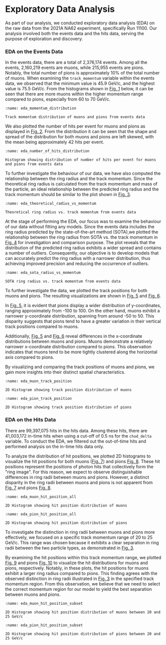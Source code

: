 # Exploratory Data Analysis 

As part of our analysis, we conducted exploratory data analysis (EDA) on the raw data from the 2021A NA62 experiment, specifically Run 11100. Our analysis involved both the events data and the hits data, serving the purpose of exploration and discovery.

### EDA on the Events Data

In the events data, there are a total of 2,376,174 events. Among all the events, 2,160,219 events are muons, while 215,955 events are pions. Notably, the total number of pions is approximately 10% of the total number of muons. When examining the `track_momentum` variable within the events data, we observed that the minimum value is 45.9 GeV/c, and the highest value is 75.5 GeV/c. From the histograms shown in [Fig. 1](eda_momentum_distribution) below, it can be seen that there are more muons within the higher momentum range compared to pions, especially from 60 to 70 GeV/c. 

```{figure} ../../../../figures/eda_momentum_distribution.png 
:name: eda_momentum_distribution

Track momentum distribution of muons and pions from events data
```
We also plotted the number of hits per event for muons and pions as displayed in [Fig. 2](eda_number_of_hits_distribution). From the distribution it can be seen that the shape and spread of the distribution for both muons and pions are left skewed, with the mean being approximately 42 hits per event. 

```{figure} ../../../../figures/eda_number_hits.png 
:name: eda_number_of_hits_distribution

Histogram showing distribution of number of hits per event for muons and pions from events data
```

To further investigate the behaviour of our data, we have also computed the relationship between the ring radius and the track momentum. Since the theoretical ring radius is calculated from the track momentum and mass of the particle, an ideal relationship between the predicted ring radius and the track momentum should be similar to the plot shown in [Fig. 3](eda_theoretical_radius_vs_momentum). 

```{figure} ../../../../figures/eda_radius_vs_momentum_theoretical.png
:name: eda_theoretical_radius_vs_momentum

Theoretical ring radius vs. track momentum from events data
```

At the stage of performing the EDA, our focus was to examine the behaviour of our data without fitting any models. Since the events data includes the ring radius predicted by the state-of-the-art method (SOTA),we plotted the relationship between the ring radius from SOTA vs. the track momentum in [Fig. 4](eda_theoretical_radius_vs_momentum) for investigation and comparison purpose. The plot reveals that the distribution of the predicted ring radius exhibits a wider spread and contains a number of outliers. Consequently, our objective is to develop models that can accurately predict the ring radius with a narrower distribution, thus achieving improved precision and reducing the occurrence of outliers.

```{figure} ../../../../figures/eda_radius_vs_momentum_sota.png
:name: eda_sota_radius_vs_momentum

SOTA ring radius vs. track momentum from events data
```

To further investigate the data, we plotted the track positions for both muons and pions. The resulting visualizations are shown in [Fig. 5](eda_muon_track_position) and [Fig. 6](eda_pion_track_position). 

In [Fig. 5](eda_muon_track_position), it is evident that pions display a wider distribution of y-coordinates, ranging approximately from -100 to 100. On the other hand, muons exhibit a narrower y-coordinate distribution, spanning from around -50 to 50. This disparity suggests that pions tend to have a greater variation in their vertical track positions compared to muons.

Additionally, [Fig. 5](eda_muon_track_position) and [Fig. 6](eda_pion_track_position) reveal differences in the x-coordinate distributions between muons and pions. Muons demonstrate a relatively narrower x-coordinate distribution compared to pions. This observation indicates that muons tend to be more tightly clustered along the horizontal axis compared to pions.

By visualizing and comparing the track positions of muons and pions, we gain more insights into their distinct spatial characteristics.

```{figure} ../../../../figures/eda_muon_track_position.png
:name: eda_muon_track_position

2D Histogram showing track position distribution of muons
```

```{figure} ../../../../figures/eda_pion_track_position.png
:name: eda_pion_track_position

2D Histogram showing track position distribution of pions
```

### EDA on the Hits Data 

There are 99,397,075 hits in the hits data. Among these hits, there are 41,003,172 in-time hits when using a cut-off of 0.5 ns for the `chod_delta` variable. To conduct the EDA, we filtered out the out-of-time hits and performed analysis on the in-time hits data only. 

To analyze the distribution of hit positions, we plotted 2D histograms to visualize the hit positions for both muons ([Fig. 7](eda_muon_hit_position_all)) and pions [Fig. 8](eda_pion_hit_position_all). These hit positions represent the positions of photon hits that collectively form the "ring image". For this reason, we expect to observe distinguishable differences in ring radii between muons and pions. However, a distinct disparity in the ring radii between muons and pions is not apparent from [Fig. 7](eda_muon_hit_position_all) and pions [Fig. 8](eda_pion_hit_position_all). 

```{figure} ../../../../figures/eda_hit_position_muon_all.png
:name: eda_muon_hit_position_all

2D Histogram showing hit position distribution of muons
```

```{figure} ../../../../figures/eda_hit_position_pion_all.png
:name: eda_pion_hit_position_all

2D Histogram showing hit position distribution of pions
```

To investigate the distinction in ring radii between muons and pions more effectively, we focused on a specific track momentum range of 20 to 25 GeV/c. This range was chosen because it exhibits a clear separation in ring radii between the two particle types, as demonstrated in [Fig. 3](eda_theoretical_radius_vs_momentum).

By examining the hit positions within this track momentum range, we plotted [Fig. 9](eda_muon_hit_position_subset) and pions [Fig. 10](eda_pion_hit_position_subset) to visualize the hit distributions for muons and pions, respectively. Notably, in these plots, the hit positions for muons exhibit a larger ring radius compared to pions. This finding agrees with the observed distinction in ring radii illustrated in [Fig. 3](eda_theoretical_radius_vs_momentum) in the specified track momentum region. From this observation, we believe that we need to select the correct momentum region for our model to yield the best separation between muons and pions. 


```{figure} ../../../../figures/eda_hit_position_muon_subset.png
:name: eda_muon_hit_position_subset

2D Histogram showing hit position distribution of muons between 20 and 25 GeV/c
```

```{figure} ../../../../figures/eda_hit_position_pion_subset.png
:name: eda_pion_hit_position_subset

2D Histogram showing hit position distribution of pions between 20 and 25 GeV/c
```